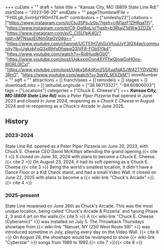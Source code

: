 +++
cuDate = ""
draft = false
title = "Kansas City, MO (8809 State Line Rd)"
startDate = "2023-06-20"
endDate = ""
pageThumbnailFile = "FH0Lgb_5vnHjzYRDm178.avif"
contributors = ["smileshy22"]
citations = ["https://www.instagram.com/p/Ctu35PoJz0s/?igsh=cjN1azF1ZHRqaTFj", "https://www.instagram.com/p/C9-OgI8pLjv/?igsh=b3RtajZ1dWw3ZDZk", "https://www.instagram.com/p/C_CISU1pK4O/?igsh=MTNsazE0Nm5teGV0dg==", "https://www.youtube.com/channel/UCT51H7zhGxVfuuUvY3lGX4w/community?lb=UgkxbFoQ3xlRhfxDfqjeqQ3IVF8-FOb5YIk4", "https://www.youtube.com/watch?v=RjdHujdkOb0", "https://www.youtube.com/post/UgkxxmOvn4XYFfwQIowDoH0os-8IGRL0ICxI", "https://www.youtube.com/post/UgkxS64nKm25SXuafdASJW42TYDVQ1Kr3RnO", "https://www.youtube.com/watch?v=3skW_M3jZkM"]
storeNumber = ""
sqft = ""
attractions = []
franchisees = []
remodels = []
stages = []
downloadLinks = []
latitudeLongitude = ["38.96713327", "-94.60806003"]
tags = ["Locations"]
categories = ["Chuck E. Cheese's"]
+++
***Kansas City, MO (8809 State Line Rd)*** was a *Peter Piper Pizzeria* that opened in June 2023 and closed in June 2024, reopening as a *Chuck E Cheese* in August 2024 and re-reopening as a *Chuck's Arcade* in June 2025.

## History

### 2023-2024

State Line Rd. opened as a Peter Piper Pizzeria on June 20, 2023, with Chuck E. Cheese CEO David McKillips attending the grand opening.{{< cite 1 >}} It closed on June 30, 2024 with plans to become a Chuck E. Cheese.{{< cite 2 >}} On August 23, 2024, it had its soft opening as a Chuck E. Cheese.{{< cite 3 >}} Being the world's smallest location, it didn't have a Dance Floor or a Kid Check stand, and had a small Video Wall. It closed on June 22, 2025 with plans to become a {{< wiki-link "Chuck's Arcade" >}}.{{< cite 4 >}}

### 2025-present

State Line reopened on June 26th as Chuck's Arcade. This was the most unique location, being called 'Chuck's Arcade & Pizzeria' and having Phase 2, 3 and 4 art on the walls.{{< cite 5 >}} A {{< wiki-link "Chuck E. Cheese (Cyberamic)" >}} was installed on July 5. The Throwback Thursdays showtape from {{< wiki-link "Nanuet, NY (250 West Route 59)" >}} was introduced sometime in July, playing every day on the Video Wall. {{< cite 6 >}} On August 28, the showtape would be revamped to show {{< wiki-link "Cyberstar" >}} songs from 1989 to 1992.{{< cite 7 >}}{{< cite 8 >}}
